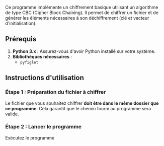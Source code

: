 Ce programme implémente un chiffrement basique utilisant un algorithme de type CBC (Cipher Block Chaining). Il permet de chiffrer un fichier et de générer les éléments nécessaires à son déchiffrement (clé et vecteur d'initialisation).

## Prérequis
1. **Python 3.x** : Assurez-vous d'avoir Python installé sur votre système.
2. **Bibliothèques nécessaires** :  
   - `pyfiglet`   

## Instructions d'utilisation

### Étape 1 : Préparation du fichier à chiffrer
Le fichier que vous souhaitez chiffrer **doit être dans le même dossier que ce programme**. Cela garantit que le chemin fourni au programme sera valide.

### Étape 2 : Lancer le programme
Exécutez le programme
